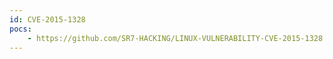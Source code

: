 ```yaml
---
id: CVE-2015-1328
pocs:
    - https://github.com/SR7-HACKING/LINUX-VULNERABILITY-CVE-2015-1328
---
```

